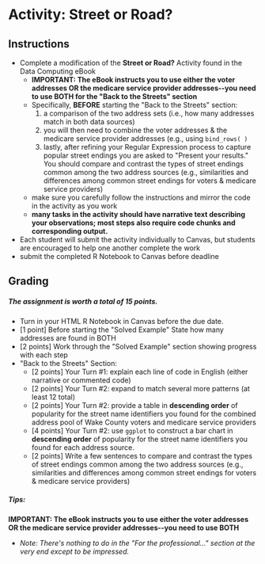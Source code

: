 # Activity: Street or Road?

## Instructions 

- Complete a modification of the **Street or Road?** Activity found in the Data Computing eBook
    - **IMPORTANT: The eBook instructs you to use either the voter addresses OR the medicare service provider addresses--you need to use BOTH for the "Back to the Streets" section**
    - Specifically, **BEFORE** starting the "Back to the Streets" section: 
        1. a comparison of the two address sets (i.e., how many addresses match in both data sources)
        2. you will then need to combine the voter addresses & the medicare service provider addresses (e.g., using `bind_rows( )` 
        3. lastly, after refining your Regular Expression process to capture popular street endings you are asked to "Present your results."  You should compare and contrast the types of street endings common among the two address sources (e.g., similarities and differences among common street endings for voters & medicare service providers)
    - make sure you carefully follow the instructions and mirror the code in the activity as you work 
    - **many tasks in the activity should have narrative text describing your observations; most steps also require code chunks and corresponding output.**
- Each student will submit the activity individually to Canvas, but students are encouraged to help one another complete the work
- submit the completed R Notebook to Canvas before deadline


## Grading

##### The assignment is worth a total of 15 points.

- Turn in your HTML R Notebook in Canvas before the due date.
- [1 point] Before starting the "Solved Example" State how many addresses are found in BOTH
- [2 points] Work through the "Solved Example" section showing progress with each step
- "Back to the Streets" Section:
    - [2 points] Your Turn #1: explain each line of code in English (either narrative or commented code)
    - [2 points] Your Turn #2: expand to match several more patterns (at least 12 total)
    - [2 points] Your Turn #2: provide a table in **descending order** of popularity for the street name identifiers you found for the combined address pool of Wake County voters and medicare service providers
    - [4 points] Your Turn #2: use `ggplot` to construct a bar chart in **descending order** of popularity for the street name identifiers you found for each address source.
    - [2 points] Write a few sentences to compare and contrast the types of street endings common among the two address sources (e.g., similarities and differences among common street endings for voters & medicare service providers)


##### Tips: 

**IMPORTANT: The eBook instructs you to use either the voter addresses OR the medicare service provider addresses--you need to use BOTH**

- *Note: There's nothing to do in the "For the professional..." section at the very end except to be impressed.*


